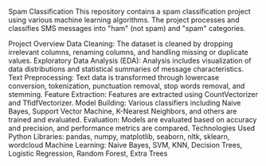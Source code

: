 Spam Classification
This repository contains a spam classification project using various machine learning algorithms. The project processes and classifies SMS messages into "ham" (not spam) and "spam" categories.

Project Overview
Data Cleaning: The dataset is cleaned by dropping irrelevant columns, renaming columns, and handling missing or duplicate values.
Exploratory Data Analysis (EDA): Analysis includes visualization of data distributions and statistical summaries of message characteristics.
Text Preprocessing: Text data is transformed through lowercase conversion, tokenization, punctuation removal, stop words removal, and stemming.
Feature Extraction: Features are extracted using CountVectorizer and TfidfVectorizer.
Model Building: Various classifiers including Naive Bayes, Support Vector Machine, K-Nearest Neighbors, and others are trained and evaluated.
Evaluation: Models are evaluated based on accuracy and precision, and performance metrics are compared.
Technologies Used
Python Libraries: pandas, numpy, matplotlib, seaborn, nltk, sklearn, wordcloud
Machine Learning: Naive Bayes, SVM, KNN, Decision Trees, Logistic Regression, Random Forest, Extra Trees
